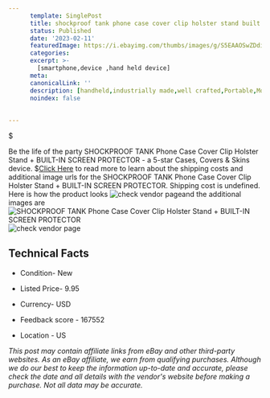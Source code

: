 ```yaml
---
      template: SinglePost
      title: shockproof tank phone case cover clip holster stand built in screen protector
      status: Published
      date: '2023-02-11'
      featuredImage: https://i.ebayimg.com/thumbs/images/g/S5EAAOSwZDdioAsJ/s-l225.jpg
      categories: 
      excerpt: >-
        [smartphone,device ,hand held device]
      meta:
      canonicalLink: ''
      description: [handheld,industrially made,well crafted,Portable,Mobile,Compact,Convenient,Lightweight,Maneuverable,Man-portable,Miniature,Carriable,Hand-held,Light,Holdable,Transportable,Mobile device,Pocket-sized,On-the-go,Wireless,Cordless,Compact size,Convenient size, smartphone,device ,hand held device]
      noindex: false
      
        
---
```

$

Be the life of the party SHOCKPROOF TANK Phone Case Cover Clip Holster Stand + BUILT-IN SCREEN PROTECTOR - a 5-star Cases, Covers & Skins device.
$[Click Here](https://www.ebay.com/itm/225023149693?hash=item34646cc67d%3Ag%3AS5EAAOSwZDdioAsJ&mkevt=1&mkcid=1&mkrid=711-53200-19255-0&campid=%253CePNCampaignId%253E&customid=%253CreferenceId%253E&toolid=10049) to read more to learn about the shipping costs and additional image urls for the SHOCKPROOF TANK Phone Case Cover Clip Holster Stand + BUILT-IN SCREEN PROTECTOR. Shipping cost is undefined. Here is how the product looks ![check vendor page](https://i.ebayimg.com/thumbs/images/g/S5EAAOSwZDdioAsJ/s-l225.jpg)and the additional images are![SHOCKPROOF TANK Phone Case Cover Clip Holster Stand + BUILT-IN SCREEN PROTECTOR](https://i.ebayimg.com/images/g/S5EAAOSwZDdioAsJ/s-l1600.jpg)![check vendor page](https://origin-galleryplus.ebayimg.com/ws/web/225023149693_2_0_1/225x225.jpg,https://origin-galleryplus.ebayimg.com/ws/web/225023149693_3_0_1/225x225.jpg,https://origin-galleryplus.ebayimg.com/ws/web/225023149693_4_0_1/225x225.jpg,https://origin-galleryplus.ebayimg.com/ws/web/225023149693_5_0_1/225x225.jpg,https://origin-galleryplus.ebayimg.com/ws/web/225023149693_6_0_1/225x225.jpg,https://origin-galleryplus.ebayimg.com/ws/web/225023149693_7_0_1/225x225.jpg,https://origin-galleryplus.ebayimg.com/ws/web/225023149693_8_0_1/225x225.jpg,https://origin-galleryplus.ebayimg.com/ws/web/225023149693_9_0_1/225x225.jpg,https://origin-galleryplus.ebayimg.com/ws/web/225023149693_10_0_1/225x225.jpg,https://origin-galleryplus.ebayimg.com/ws/web/225023149693_11_0_1/225x225.jpg,https://origin-galleryplus.ebayimg.com/ws/web/225023149693_12_0_1/225x225.jpg)



 ## Technical Facts 



     
      

 - Condition- New 


      

 - Listed Price- 9.95 


      

 - Currency- USD 


      

 - Feedback score - 167552 


      

 - Location - US 


      
      

 *_This post may contain affiliate links from eBay and other third-party websites. As an eBay affiliate, we earn from qualifying purchases. Although we do our best to keep the information up-to-date and accurate, please check the date and all details with the vendor's website before making a purchase. Not all data may be accurate._*






